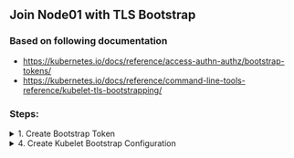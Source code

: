 ## Join Node01 with TLS Bootstrap


### Based on following documentation
- https://kubernetes.io/docs/reference/access-authn-authz/bootstrap-tokens/
- https://kubernetes.io/docs/reference/command-line-tools-reference/kubelet-tls-bootstrapping/


### Steps:

<details><summary>1. Create Bootstrap Token</summary><p>

**Requirements:**
<ul style="list-style-type:circle;">
  <li>Token ID: 07401b</li>
  <li>Token Secret: f395accd246ae52d</li>
  <li>auth-extra-groups: system:bootstrappers:node01</li>
  <li>Namespace: kube-system</li>
</ul>

<details><summary>Solution:</summary><p>

```bash
cat <<EOF | kubectl apply -f -
apiVersion: v1
kind: Secret
metadata:
  # Name MUST be of form "bootstrap-token-<token id>"
  name: bootstrap-token-07401b
  namespace: kube-system

# Type MUST be 'bootstrap.kubernetes.io/token'
type: bootstrap.kubernetes.io/token
stringData:
  # Human readable description. Optional.
  description: "The default bootstrap token generated by 'kubeadm init'."

  # Token ID and secret. Required.
  token-id: 07401b
  token-secret: f395accd246ae52d

  # Allowed usages.
  usage-bootstrap-authentication: "true"
  usage-bootstrap-signing: "true"

  # Extra groups to authenticate the token as. Must start with "system:bootstrappers:"
  auth-extra-groups: system:bootstrappers:node01
EOF
```{{execute master}}
</p></details>
</p></details>

<details><summary>2. Create Signing ConfigMap namespace</summary><p>

**Requirements:**
<ul style="list-style-type:circle;">
  <li>Namespace: kube-public</li>
  <li>Name: cluster-info</li>
</ul>


<details><summary>Solution:</summary><p>
```bash
cat <<EOF | kubectl apply -f -
apiVersion: v1
kind: ConfigMap
metadata:
  name: cluster-info
  namespace: kube-public
data:
  kubeconfig: |
    apiVersion: v1
    clusters:
    - cluster:
        certificate-authority-data: $(kubectl config view --raw -o jsonpath='{.clusters[0].cluster.certificate-authority-data}')
        server: $(kubectl config view -o jsonpath='{.clusters[0].cluster.server}')
      name: ""
    contexts: []
    current-context: ""
    kind: Config
    preferences: {}
    users: []
EOF
```{{execute master}}
</p></details>
</p></details>


<details><summary>3. Create ClusterRoleBinding required for the system:bootstrappers group to create CSR</summary><p>

**Requirements:**
<ul style="list-style-type:circle;">
  <li>ClusterRoleBinding Name: create-csrs-for-bootstrapping</li>
  <li>ClusterRole: system:node-bootstrapper</li>
  <li>Group: system:bootstrappers</li>
</ul>

<details><summary>Solution:</summary><p>
```bash
kubectl create clusterrolebinding create-csrs-for-bootstrapping \
  --clusterrole=system:node-bootstrapper \
  --group=system:bootstrappers
```{{execute master}}

It will create following configuration:
```yaml
apiVersion: rbac.authorization.k8s.io/v1
kind: ClusterRoleBinding
metadata:
  name: create-csrs-for-bootstrapping
subjects:
- kind: Group
  name: system:bootstrappers
  apiGroup: rbac.authorization.k8s.io
roleRef:
  kind: ClusterRole
  name: system:node-bootstrapper
  apiGroup: rbac.authorization.k8s.io
```
</p></details>
</p></details>


<details><summary>4. Create Kubelet Bootstrap Configuration</summary><p>

**Requirements:**
<ul style="list-style-type:circle;">
  <li>Host: node01</li>
  <li>Filename: /etc/kubernetes/bootstrap-kubelet.conf</li>
</ul>

<details><summary>Solution:</summary><p>
On `master` node:
```bash
kubectl config --kubeconfig=/tmp/bootstrap-kubelet.conf \
  set-cluster bootstrap \
  --server=$(kubectl config view -o jsonpath='{.clusters[0].cluster.server}') \
  --certificate-authority=/etc/kubernetes/pki/ca.crt \
  --embed-certs=true

kubectl config --kubeconfig=/tmp/bootstrap-kubelet.conf \
  set-credentials kubelet-bootstrap \
  --token=07401b.f395accd246ae52d

kubectl config --kubeconfig=/tmp/bootstrap-kubelet.conf \
  set-context bootstrap \
  --user=kubelet-bootstrap \
  --cluster=bootstrap

kubectl config --kubeconfig=/tmp/bootstrap-kubelet.conf \
  use-context bootstrap
```{{execute master}}

Then, copy it to `node01`:
```bash
scp -o StrictHostKeyChecking=no /tmp/bootstrap-kubelet.conf node01:/etc/kubernetes/bootstrap-kubelet.conf
```{{execute master}}
</p></details>
</p></details>






<!-- 

<details><summary>4. Approve all CSRs for the group "system:bootstrappers"</summary><p>

```
cat <<EOF | kubectl apply -f -
apiVersion: rbac.authorization.k8s.io/v1
kind: ClusterRoleBinding
metadata:
  name: auto-approve-csrs-for-group
subjects:
- kind: Group
  name: system:bootstrappers
  apiGroup: rbac.authorization.k8s.io
roleRef:
  kind: ClusterRole
  name: system:certificates.k8s.io:certificatesigningrequests:nodeclient
  apiGroup: rbac.authorization.k8s.io
EOF
```{{execute master}}
</p></details>

<details><summary>5. Approve renewal CSRs for the group "system:nodes"</summary><p>

kubectl create clusterrolebinding auto-approve-renewals-for-nodes --clusterrole=system:certificates.k8s.io:certificatesigningrequests:selfnodeclient --group=system:nodes

```
cat <<EOF | kubectl apply -f -
apiVersion: rbac.authorization.k8s.io/v1
kind: ClusterRoleBinding
metadata:
  name: auto-approve-renewals-for-nodes
subjects:
- kind: Group
  name: system:nodes
  apiGroup: rbac.authorization.k8s.io
roleRef:
  kind: ClusterRole
  name: system:certificates.k8s.io:certificatesigningrequests:selfnodeclient
  apiGroup: rbac.authorization.k8s.io
EOF
```{{execute master}}
</p></details>

<details><summary>6. Generate `bootstrap-kubelet.conf`</summary><p>

```
kubectl config --kubeconfig=/tmp/bootstrap-kubelet.conf \
  set-cluster bootstrap \
  --server=$(kubectl config view -o jsonpath='{.clusters[0].cluster.server}') \
  --certificate-authority=/etc/kubernetes/pki/ca.crt \
  --embed-certs=true

kubectl config --kubeconfig=/tmp/bootstrap-kubelet.conf \
  set-credentials kubelet-bootstrap \
  --token=07401b.f395accd246ae52d

kubectl config --kubeconfig=/tmp/bootstrap-kubelet.conf \
  set-context bootstrap \
  --user=kubelet-bootstrap \
  --cluster=bootstrap

kubectl config --kubeconfig=/tmp/bootstrap-kubelet.conf \
  use-context bootstrap
```{{execute master}}

And Copy it to node01:
```
scp -o StrictHostKeyChecking=no /tmp/bootstrap-kubelet.conf node01:/etc/kubernetes/bootstrap-kubelet.conf
```{{execute master}}
</p></details>



<details><summary>7. Go to node01 and start kubelet</summary><p>

```
ssh -o StrictHostKeyChecking=no node01 "systemctl start kubelet"
```{{execute master}}
</p></details>


<details><summary>8. Check that `node01` has joined the cluster</summary><p>

```
kubectl get nodes
```{{execute master}}
</p></details> -->

